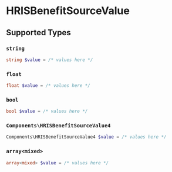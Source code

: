 # HRISBenefitSourceValue


## Supported Types

### `string`

```php
string $value = /* values here */
```

### `float`

```php
float $value = /* values here */
```

### `bool`

```php
bool $value = /* values here */
```

### `Components\HRISBenefitSourceValue4`

```php
Components\HRISBenefitSourceValue4 $value = /* values here */
```

### `array<mixed>`

```php
array<mixed> $value = /* values here */
```

